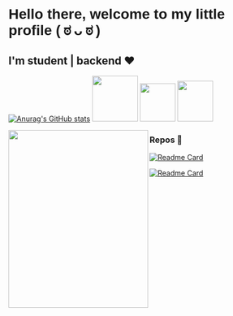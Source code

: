 <h1 style="font-family:sans-serif">Hello there, welcome to my little profile ( ಠ ᴗ ಠ )</h1>

<h2>I'm student | backend ♥ </h2>

[![Anurag's GitHub stats](https://github-readme-stats.vercel.app/api?username=JBunCE&theme=blue-green&show_icons=true)](https://github.com/JBunCE)
<img src="https://user-images.githubusercontent.com/62081821/215634596-2c7c1ebe-7823-404d-b4c0-8e483291c32b.jpg" height="90" width="90"/> 
<img src="https://github.com/JBunCE/JBunCE/assets/62081821/cef246a6-9863-4906-a9ce-ab23ab8f96e7"  height="75" width="70"/>
<img src="https://github.com/JBunCE/JBunCE/assets/62081821/e542717b-ff9d-49f4-9527-f81642cf6ba2"  height="80" width="70"/>



<img src="https://user-images.githubusercontent.com/62081821/182004281-0d4687eb-be94-4118-913b-1ed19c955649.png" align="left" height="350" width="275"/>

### Repos 🐇

[![Readme Card](https://github-readme-stats.vercel.app/api/pin/?username=JBunCE&repo=baap-CLI&theme=blue-green)](https://github.com/JBunCE/baap-CLI)

[![Readme Card](https://github-readme-stats.vercel.app/api/pin/?username=JBunCE&repo=statistics-program&theme=blue-green)](https://github.com/JBunCE/statistics-program)

<!--
 ### A little project with JS/API-REST and some of Electron
[![Readme Card](https://github-readme-stats.vercel.app/api/pin/?username=srsalchicha&repo=Comanayer-State&theme=blue-green)](https://github.com/SrSalchicha/Comanayer-State)
 My apps for W11 on C#: CommingSoon -->

<!--
**SrSalchicha/SrSalchicha** is a ✨ _special_ ✨ repository because its `README.md` (this file) appears on your GitHub profile.

Here are some ideas to get you started:

- 🔭 I’m currently working on ...
- 🌱 I’m currently learning ...
- 👯 I’m looking to collaborate on ...
- 🤔 I’m looking for help with ...
- 💬 Ask me about ...
- 📫 How to reach me: ...
- 😄 Pronouns: ...
- ⚡ Fun fact: ...
-->
